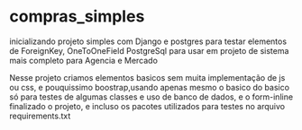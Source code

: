 # compras_simples

inicializando projeto simples com Django e postgres para testar elementos de ForeignKey, OneToOneField
PostgreSql
para usar em projeto de sistema mais completo para Agencia e Mercado

Nesse projeto criamos elementos basicos sem muita implementação de js ou css, e pouquissimo boostrap,usando apenas mesmo o basico do basico só para testes de algumas classes e uso de banco de dados, e o form-inline
finalizado o projeto, e incluso os pacotes utilizados para testes no arquivo requirements.txt